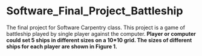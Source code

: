 # Software_Final_Project_Battleship
The final project for Software Carpentry class.
This project is a game of battleship played by single player against the computer.<b>
Player or computer could set 5 ships in different sizes on a 10*10 grid.<b>
The sizes of different ships for each player are shown in Figure 1.<b>
